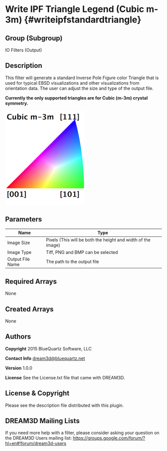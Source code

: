 Write IPF Triangle Legend (Cubic m-3m) {#writeipfstandardtriangle}
=====

## Group (Subgroup) ##
IO Filters (Output)


## Description ##
This filter will generate a standard Inverse Pole Figure color Triangle that is used for typical EBSD visualizations and other visualizations from orientation data. The user can adjust the size and type of the output file.

**Currently the only supported triangles are for Cubic (m-3m) crystal symmetry.**

![Example Output from Filter](images/IPFFilterLegend.png)

## Parameters ##
| Name             | Type |
|------------------|------|
| Image Size | Pixels (This will be both the height and width of the image) |  
| Image Type | Tiff, PNG and BMP can be selected |  
| Output File Name |  The path to the output file |


## Required Arrays ##

None

## Created Arrays ##

None

## Authors ##

**Copyright** 2015 BlueQuartz Software, LLC

**Contact Info** dream3d@bluequartz.net

**Version** 1.0.0

**License**  See the License.txt file that came with DREAM3D.


## License & Copyright ##

Please see the description file distributed with this plugin.

## DREAM3D Mailing Lists ##

If you need more help with a filter, please consider asking your question on the DREAM3D Users mailing list:
https://groups.google.com/forum/?hl=en#!forum/dream3d-users




